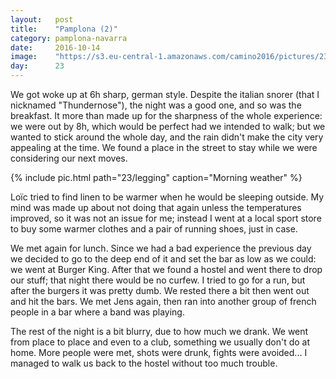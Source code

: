 ```yaml
---
layout:   post
title:    "Pamplona (2)"
category: pamplona-navarra
date:     2016-10-14
image:    "https://s3.eu-central-1.amazonaws.com/camino2016/pictures/23/legging.jpg"
day:      23
---
```


We got woke up at 6h sharp, german style. Despite the italian snorer (that I nicknamed "Thundernose"), the night was a good one, and so was the breakfast. It more than made up for the sharpness of the whole experience: we were out by 8h, which would be perfect had we intended to walk; but we wanted to stick around the whole day, and the rain didn't make the city very appealing at the time. We found a place in the street to stay while we were considering our next moves.

{% include pic.html path="23/legging" caption="Morning weather" %}

Loïc tried to find linen to be warmer when he would be sleeping outside. My mind was made up about not doing that again unless the temperatures improved, so it was not an issue for me; instead I went at a local sport store to buy some warmer clothes and a pair of running shoes, just in case.

We met again for lunch. Since we had a bad experience the previous day we decided to go to the deep end of it and set the bar as low as we could: we went at Burger King. After that we found a hostel and went there to drop our stuff; that night there would be no curfew. I tried to go for a run, but after the burgers it was pretty dumb. We rested there a bit then went out and hit the bars. We met Jens again, then ran into another group of french people in a bar where a band was playing.

The rest of the night is a bit blurry, due to how much we drank. We went from place to place and even to a club, something we usually don't do at home. More people were met, shots were drunk, fights were avoided... I managed to walk us back to the hostel without too much trouble.
